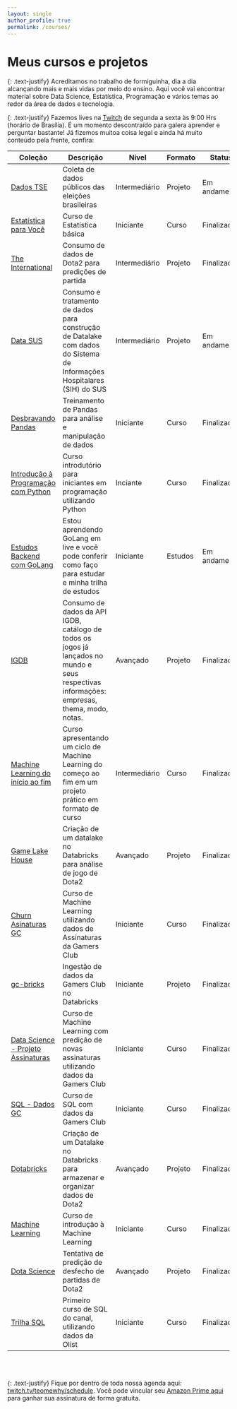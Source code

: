 ```yaml
---
layout: single
author_profile: true
permalink: /courses/
---
```


# Meus cursos e projetos

{: .text-justify}
Acreditamos no trabalho de formiguinha, dia a dia alcançando mais e mais vidas por meio do ensino. Aqui você vai encontrar material sobre Data Science, Estatística, Programação e vários temas ao redor da área de dados e tecnologia.

{: .text-justify}
Fazemos lives na [Twitch](https://twitch.tv/teomewhy) de segunda a sexta às 9:00 Hrs (horário de Brasília). É um momento descontraído para galera aprender e perguntar bastante! Já fizemos muitoa coisa legal e ainda há muito conteúdo pela frente, confira:

|Coleção | Descrição | Nível | Formato | Status | Acesso |
|---|---|---|---|---|---|
|[Dados TSE](https://www.twitch.tv/collections/wO90seh_qxeyTA)| Coleta de dados públicos das eleições brasileiras|Intermediário| Projeto | Em andamento | Assinantes Twitch |
|[Estatística para Você](https://www.twitch.tv/collections/GnvvyiEhhBdCuA)| Curso de Estatística básica|Iniciante| Curso | Finalizado | Aberto |
|[The International](https://www.twitch.tv/collections/3DNdc7JXdxccWg)| Consumo de dados de Dota2 para predições de partida|Intermediário| Projeto | Finalizado | Assinantes Twitch |
|[Data SUS](https://www.twitch.tv/collections/E82inP8ZcRfmWg) |Consumo e tratamento de dados para construção de Datalake com dados do Sistema de Informações Hospitalares (SIH) do SUS | Intermediário | Projeto | Em andamento | Assinante na Twitch |
|[Desbravando Pandas](https://www.twitch.tv/collections/Y1BKVydmeRe1YQ)| Treinamento de Pandas para análise e manipulação de dados| Iniciante | Curso | Finalizado | Aberto |
|[Introdução à Programação com Python](https://www.twitch.tv/collections/KsRwA0OEbhd_Gw) | Curso introdutório para iniciantes em programação utilizando Python | Inciante | Curso | Finalizado | Aberto |
|[Estudos Backend com GoLang](https://www.twitch.tv/collections/AyJXQs-3bhfPGQ) | Estou aprendendo GoLang em live e você pode conferir como faço para estudar e minha trilha de estudos | Iniciante | Estudos | Em andamento | Assinante na Twitch |
|[IGDB](https://www.twitch.tv/collections/D8xJ12cDZBe_lQ) | Consumo de dados da API IGDB, catálogo de todos os jogos já lançados no mundo e seus respectivas informações: empresas, thema, modo, notas. | Avançado | Projeto | Finalizado | Assinante na Twitch |
|[Machine Learning do início ao fim](https://www.twitch.tv/collections/sG1UU3C2UheIPg) | Curso apresentando um ciclo de Machine Learning do começo ao fim em um projeto prático em formato de curso | Intermediário | Curso | Finalizado | Aberto |
|[Game Lake House](https://www.twitch.tv/collections/MpD-VQopEBfOog) | Criação de um datalake no Databricks para análise de jogo de Dota2 | Avançado | Projeto | Finalizado | Assinante na Twitch |
|[Churn Asinaturas GC](https://www.twitch.tv/collections/-iVyOjw2ARc93A) | Curso de Machine Learning utilizando dados de Assinaturas da Gamers Club  | Iniciante | Curso | Finalizado | Assinante na Twitch |
|[gc-bricks](https://www.twitch.tv/collections/RfkhG2pJ7xY2TA) | Ingestão de dados da Gamers Club no Databricks | Iniciante | Projeto | Finalizado | Assinante na Twitch |
|[Data Science - Projeto Assinaturas](https://www.twitch.tv/collections/xDcbIHun4xYMFA) | Curso de Machine Learning com predição de novas assinaturas utilizando dados da Gamers Club | Iniciante | Curso | Finalizado | Assinante na Twitch |
|[SQL - Dados GC](https://www.twitch.tv/collections/1GD1BC-Y3BbhgA) | Curso de SQL com dados da Gamers Club| Iniciante | Curso | Finalizado | Assinante na Twitch |
|[Dotabricks](https://www.twitch.tv/collections/t625I7F_0RZKMg) | Criação de um Datalake no Databricks para armazenar e organizar dados de Dota2| Avançado | Projeto | Finalizado | Assinante na Twitch |
|[Machine Learning](https://www.twitch.tv/collections/vrRnPxxEgxYPpg) | Curso de introdução à Machine Learning| Iniciante | Curso | Finalizado | Assinante na Twitch |
|[Dota Science](https://www.twitch.tv/collections/eiQxhCffdBapKQ) | Tentativa de predição de desfecho de partidas de Dota2 | Avançado | Projeto | Finalizado | Assinante na Twitch |
|[Trilha SQL](https://www.twitch.tv/collections/IkuI3yO-ShZO-g) | Primeiro curso de SQL do canal, utilizando dados da Olist | Iniciante | Curso | Finalizado | Assinante na Twitch |


<br/><br/>

{: .text-justify}
Fique por dentro de toda nossa agenda aqui: [twitch.tv/teomewhy/schedule](https://www.twitch.tv/teomewhy/schedule). Você pode vincular seu [Amazon Prime aqui](https://twitch.amazon.com/tp) para ganhar sua assinatura de forma gratuita.